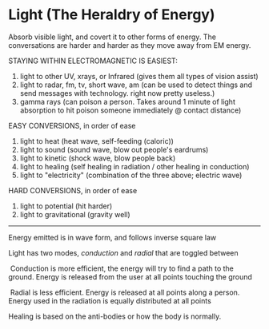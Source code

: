 # Light  (The Heraldry of Energy)

Absorb visible light, and covert it to other forms of energy. The conversations are harder and harder as they move away from EM energy.

STAYING WITHIN ELECTROMAGNETIC IS EASIEST:

1. light to other UV, xrays, or Infrared (gives them all types of vision assist)
2. light to radar, fm, tv, short wave, am (can be used to detect things and send messages with technology. right now pretty useless.)
3. gamma rays (can poison a person. Takes around 1 minute of light absorption to hit poison someone immediately @ contact distance)

EASY CONVERSIONS, in order of ease

1. light to heat (heat wave, self-feeding (caloric))
2. light to sound (sound wave, blow out people's eardrums)
3. light to kinetic (shock wave, blow people back)
4. light to healing (self healing in radiation / other healing in conduction)
5. light to "electricity" (combination of the three above; electric wave)

HARD CONVERSIONS, in order of ease

1. light to potential (hit harder)
2. light to gravitational (gravity well)

----

Energy emitted is in wave form, and follows inverse square law

Light has two modes, *conduction* and *radial* that are toggled between

​	Conduction is more efficient, the energy will try to find a path to the ground. Energy is released from the user at all points touching 	the ground

​	Radial is less efficient. Energy is released at all points along a person. Energy used in the radiation is equally distributed at all 	points

Healing is based on the anti-bodies or how the body is normally.
